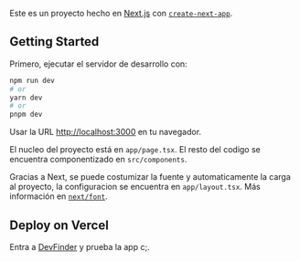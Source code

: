Este es un proyecto hecho en [Next.js](https://nextjs.org/) con [`create-next-app`](https://github.com/vercel/next.js/tree/canary/packages/create-next-app).

## Getting Started

Primero, ejecutar el servidor de desarrollo con:

```bash
npm run dev
# or
yarn dev
# or
pnpm dev
```

Usar la URL [http://localhost:3000](http://localhost:3000) en tu navegador.

El nucleo del proyecto está en `app/page.tsx`. El resto del codigo se encuentra componentizado en `src/components`.

Gracias a Next, se puede costumizar la fuente y automaticamente la carga al proyecto, la configuracion se encuentra en `app/layout.tsx`. Más información en [`next/font`](https://nextjs.org/docs/basic-features/font-optimization).

## Deploy on Vercel

Entra a [DevFinder](https://gitusers-search.vercel.app/) y prueba la app c;.
